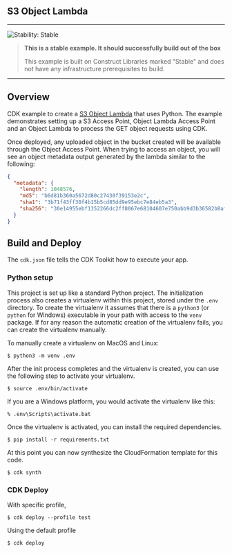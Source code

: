 S3 Object Lambda
---

<!--BEGIN STABILITY BANNER-->
---

![Stability: Stable](https://img.shields.io/badge/stability-Stable-success.svg?style=for-the-badge)

> **This is a stable example. It should successfully build out of the box**
>
> This example is built on Construct Libraries marked "Stable" and does not have any infrastructure prerequisites to build.
---
<!--END STABILITY BANNER-->


## Overview

CDK example to create a [S3 Object Lambda](https://docs.aws.amazon.com/AmazonS3/latest/userguide/transforming-objects.html) that uses Python.
The example demonstrates setting up a S3 Access Point, Object Lambda Access Point and an Object Lambda to process the GET object requests using CDK.

Once deployed, any uploaded object in the bucket created will be available through the Object Access Point.
When trying to access an object, you will see an object metadata output generated by the lambda similar to the following:
```json
{
  "metadata": {
    "length": 1048576,
    "md5": "b6d81b360a5672d80c27430f39153e2c",
    "sha1": "3b71f43ff30f4b15b5cd85dd9e95ebc7e84eb5a3",
    "sha256": "30e14955ebf1352266dc2ff8067e68104607e750abb9d3b36582b8af909fcb58"
  }
}
```


## Build and Deploy

The `cdk.json` file tells the CDK Toolkit how to execute your app.


### Python setup

This project is set up like a standard Python project. The initialization process also creates a virtualenv within this
project, stored under the `.env` directory. To create the virtualenv it assumes that there is a `python3` (or `python`
for Windows) executable in your path with access to the `venv` package. If for any reason the automatic creation of the
virtualenv fails, you can create the virtualenv manually.

To manually create a virtualenv on MacOS and Linux:

```
$ python3 -m venv .env
```

After the init process completes and the virtualenv is created, you can use the following
step to activate your virtualenv.

```
$ source .env/bin/activate
```

If you are a Windows platform, you would activate the virtualenv like this:

```
% .env\Scripts\activate.bat
```

Once the virtualenv is activated, you can install the required dependencies.

```
$ pip install -r requirements.txt
```

At this point you can now synthesize the CloudFormation template for this code.

```
$ cdk synth
```

### CDK Deploy

With specific profile,
```
$ cdk deploy --profile test
```

Using the default profile

```
$ cdk deploy
```
